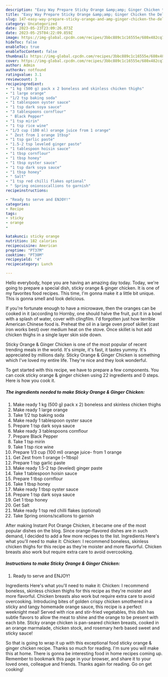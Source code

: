 ```yaml
---
description: "Easy Way Prepare Sticky Orange &amp;amp; Ginger Chicken the Delicious"
title: "Easy Way Prepare Sticky Orange &amp;amp; Ginger Chicken the Delicious"
slug: 147-easy-way-prepare-sticky-orange-and-amp-ginger-chicken-the-delicious
category: Uncategorized
date: 2023-05-23T23:09:26.073Z
date: 2023-05-25T04:22:09.859Z
image: https://img-global.cpcdn.com/recipes/3bbc889c1c16555e/680x482cq70/sticky-orange-ginger-chicken-recipe-main-photo.jpg
hideToc: false
enableToc: true
enableTocContent: false
thumbnail: https://img-global.cpcdn.com/recipes/3bbc889c1c16555e/680x482cq70/sticky-orange-ginger-chicken-recipe-main-photo.jpg
cover: https://img-global.cpcdn.com/recipes/3bbc889c1c16555e/680x482cq70/sticky-orange-ginger-chicken-recipe-main-photo.jpg
author: Admin
authorAv: notfound
ratingvalue: 3.1
reviewcount: 3
recipeingredient:
- "1 kg (500 g) pack x 2 boneless and skinless chicken thighs"
- "1 large orange"
- "1/2 tsp baking soda"
- "1 tablespoon oyster sauce"
- "1 tsp dark soya sauce"
- "3 tablespoons cornflour"
- " Black Pepper"
- "1 tsp mirin"
- "1 tsp rice wine"
- "1/3 cup (100 ml) orange juice from 1 orange"
- " Zest from 1 orange 1tbsp"
- "1 tsp garlic paste"
- "1.5-2 tsp leveled ginger paste"
- "1 tablespoon hoisin sauce"
- "1 tbsp cornflour"
- "1 tbsp honey"
- "1 tbsp oyster sauce"
- "1 tsp dark soya sauce"
- "1 tbsp honey"
- " Salt"
- "1 tsp red chilli flakes optional"
- " Spring onionsscallions to garnish"
recipeinstructions:

- "Ready to serve and ENJOY!"
categories:
- Recipe
tags:
- sticky
- orange
- 

katakunci: sticky orange  
nutrition: 182 calories
recipecuisine: American
preptime: "PT37M"
cooktime: "PT30M"
recipeyield: "4"
recipecategory: Lunch

---
```



Hello everybody, hope you are having an amazing day today. Today, we're going to prepare a special dish, sticky orange &amp; ginger chicken. It is one of my favorites food recipes. This time, I'm gonna make it a little bit unique. This is gonna smell and look delicious.

If you&#39;re fortunate enough to have a microwave, then the oranges can be cooked in it (according to Hornby, one should halve the fruit, put it in a bowl with a splash of water, cover with clingfilm. I&#39;d forgotten just how terrible American Chinese food is. Preheat the oil in a large oven proof skillet (cast iron works best) over medium heat on the stove. Once skillet is hot add chicken thighs in a single layer skin side down.

Sticky Orange &amp; Ginger Chicken is one of the most popular of recent trending meals in the world. It's simple, it's fast, it tastes yummy. It's appreciated by millions daily. Sticky Orange &amp; Ginger Chicken is something which I've loved my entire life. They're nice and they look wonderful.


To get started with this recipe, we have to prepare a few components. You can cook sticky orange &amp; ginger chicken using 22 ingredients and 0 steps. Here is how you cook it.

<!--inarticleads1-->

##### The ingredients needed to make Sticky Orange &amp; Ginger Chicken:

1. Make ready 1 kg (500 g) pack x 2) boneless and skinless chicken thighs
1. Make ready 1 large orange
1. Take 1/2 tsp baking soda
1. Make ready 1 tablespoon oyster sauce
1. Prepare 1 tsp dark soya sauce
1. Make ready 3 tablespoons cornflour
1. Prepare  Black Pepper
1. Take 1 tsp mirin
1. Take 1 tsp rice wine
1. Prepare 1/3 cup (100 ml) orange juice- from 1 orange
1. Get  Zest from 1 orange (~1tbsp)
1. Prepare 1 tsp garlic paste
1. Make ready 1.5-2 tsp (leveled) ginger paste
1. Take 1 tablespoon hoisin sauce
1. Prepare 1 tbsp cornflour
1. Take 1 tbsp honey
1. Make ready 1 tbsp oyster sauce
1. Prepare 1 tsp dark soya sauce
1. Get 1 tbsp honey
1. Get  Salt
1. Make ready 1 tsp red chilli flakes (optional)
1. Take  Spring onions/scallions to garnish


After making Instant Pot Orange Chicken, it became one of the most popular dishes on the blog. Since orange-flavored dishes are in such demand, I decided to add a few more recipes to the list. Ingredients Here&#39;s what you&#39;ll need to make it: Chicken: I recommend boneless, skinless chicken thighs for this recipe as they&#39;re moister and more flavorful. Chicken breasts also work but require extra care to avoid overcooking. 

<!--inarticleads2-->

##### Instructions to make Sticky Orange &amp; Ginger Chicken:


1. Ready to serve and ENJOY!

Ingredients Here&#39;s what you&#39;ll need to make it: Chicken: I recommend boneless, skinless chicken thighs for this recipe as they&#39;re moister and more flavorful. Chicken breasts also work but require extra care to avoid overcooking. Introducing bites of golden crispy chicken smothered in a sticky and tangy homemade orange sauce, this recipe is a perfect weeknight meal! Served with rice and stir-fried vegetables, this dish has subtle flavors to allow the meat to shine and the orange to be present with each bite. Sticky orange chicken is pan-seared chicken breasts, cooked in an orange marmalade, chicken stock, and rosemary herb based sweet and sticky sauce! 

So that is going to wrap it up with this exceptional food sticky orange &amp; ginger chicken recipe. Thanks so much for reading. I'm sure you will make this at home. There is gonna be interesting food in home recipes coming up. Remember to bookmark this page in your browser, and share it to your loved ones, colleague and friends. Thanks again for reading. Go on get cooking!
